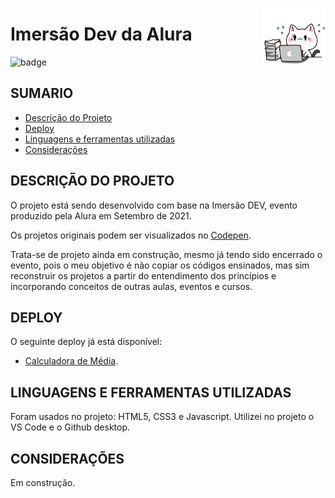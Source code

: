 <a href="https://tenor.com/view/busy-cat-coko-mixflavor-work-gif-14850999"><img align="right" src="./busycat.gif" alt="screenshot do deploy" width="20%"/></a>

# Imersão Dev da Alura

<img src="https://img.shields.io/badge/STATUS-Developing-red" alt="badge"/>

## SUMARIO

   * [Descrição do Projeto](#DESCRIÇÃO-DO-PROJETO)
   * [Deploy](#DEPLOY)
   * [Linguagens e ferramentas utilizadas](#LINGUAGENS-E-FERRAMENTAS-UTILIZADAS)
   * [Considerações](#CONSIDERAÇÕES)

## DESCRIÇÃO DO PROJETO

O projeto está sendo desenvolvido com base na Imersão DEV, evento produzido pela Alura em Setembro de 2021.

Os projetos originais podem ser visualizados no <a target="_blank" href="https://codepen.io/imersao-dev">Codepen</a>.

Trata-se de projeto ainda em construção, mesmo já tendo sido encerrado o evento, pois o meu objetivo é não copiar os códigos ensinados, mas sim reconstruir os projetos a partir do entendimento dos princípios e incorporando conceitos de outras aulas, eventos e cursos. 

## DEPLOY

O seguinte deploy já está disponível:

- <a target="_blank" href="https://calculadorademedia.netlify.app/">Calculadora de Média</a>.

## LINGUAGENS E FERRAMENTAS UTILIZADAS

Foram usados no projeto: HTML5, CSS3 e Javascript. Utilizei no projeto o VS Code e o Github desktop. 

## CONSIDERAÇÕES

Em construção.


